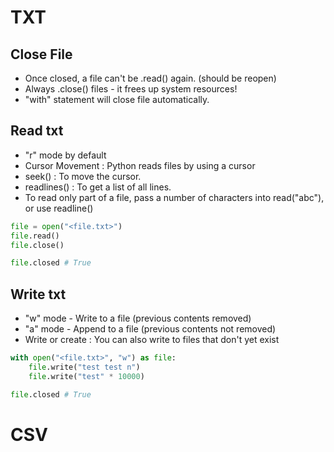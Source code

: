 # TXT

## Close File
- Once closed, a file can't be .read() again. (should be reopen)
- Always .close() files - it frees up system resources!
- "with" statement will close file automatically.

## Read txt
- "r" mode by default
- Cursor Movement : Python reads files by using a cursor
- seek() : To move the cursor.
- readlines() : To get a list of all lines.
- To read only part of a file, pass a number of characters into read("abc"), or use readline()
```python
file = open("<file.txt>")
file.read()
file.close()

file.closed # True
```

## Write txt
- "w" mode - Write to a file (previous contents removed)
- "a" mode - Append to a file (previous contents not removed)
- Write or create : You can also write to files that don't yet exist 
```python
with open("<file.txt>", "w") as file:
    file.write("test test n")
    file.write("test" * 10000)

file.closed # True
```

# CSV

